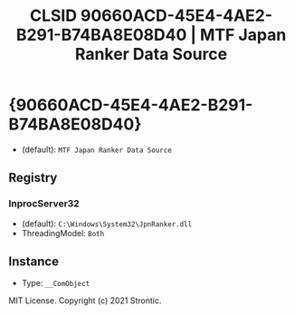 ﻿---
title: "CLSID 90660ACD-45E4-4AE2-B291-B74BA8E08D40 | MTF Japan Ranker Data Source"
excerpt: What is COM-Object CLSID 90660ACD-45E4-4AE2-B291-B74BA8E08D40?
---

# {90660ACD-45E4-4AE2-B291-B74BA8E08D40}

* (default): `MTF Japan Ranker Data Source`

## Registry


### InprocServer32

* (default): `C:\Windows\System32\JpnRanker.dll`
* ThreadingModel: `Both`

## Instance

* Type: `__ComObject`

MIT License. Copyright (c) 2021 Strontic.



